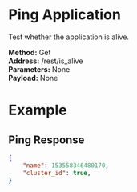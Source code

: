 # Ping Application
Test whether the application is alive.

**Method:** Get<br />
**Address:** /rest/is_alive <br />
**Parameters:** None <br />
**Payload:** None <br />

#
# Example
## Ping Response
```json
{
    "name": 153558346480170,
    "cluster_id": true,
}
```